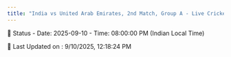 ```yaml
---
title: "India vs United Arab Emirates, 2nd Match, Group A - Live Cricket Score"
---
```


📑 Status - Date: 2025-09-10 - Time: 08:00:00 PM (Indian Local Time)

📝 Last Updated on : 9/10/2025, 12:18:24 PM  

